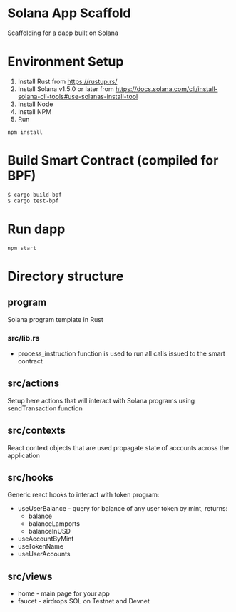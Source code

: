 # Solana App Scaffold
Scaffolding for a dapp built on Solana

# Environment Setup
1. Install Rust from https://rustup.rs/
2. Install Solana v1.5.0 or later from https://docs.solana.com/cli/install-solana-cli-tools#use-solanas-install-tool
3. Install Node
4. Install NPM
5. Run
```
npm install
```
# Build Smart Contract (compiled for BPF)

```
$ cargo build-bpf
$ cargo test-bpf
```

# Run dapp

`
npm start
`

# Directory structure

## program

Solana program template in Rust

### src/lib.rs
* process_instruction function is used to run all calls issued to the smart contract

## src/actions

Setup here actions that will interact with Solana programs using sendTransaction function

## src/contexts

React context objects that are used propagate state of accounts across the application

## src/hooks

Generic react hooks to interact with token program:
* useUserBalance - query for balance of any user token by mint, returns:
    - balance
    - balanceLamports
    - balanceInUSD
* useAccountByMint
* useTokenName
* useUserAccounts

## src/views

* home - main page for your app
* faucet - airdrops SOL on Testnet and Devnet